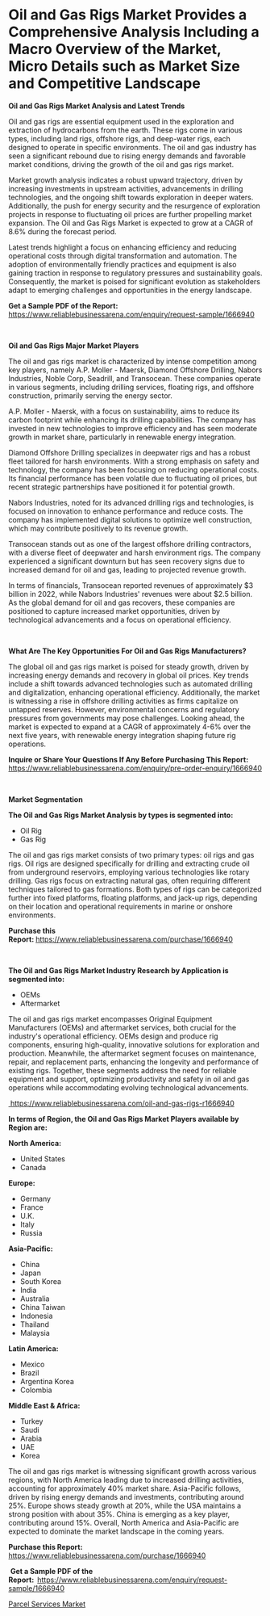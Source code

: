 <p><h1>Oil and Gas Rigs Market Provides a Comprehensive Analysis Including a Macro Overview of the Market, Micro Details such as Market Size and Competitive Landscape</h1></p><p><strong>Oil and Gas Rigs Market Analysis and Latest Trends</strong></p>
<p><p>Oil and gas rigs are essential equipment used in the exploration and extraction of hydrocarbons from the earth. These rigs come in various types, including land rigs, offshore rigs, and deep-water rigs, each designed to operate in specific environments. The oil and gas industry has seen a significant rebound due to rising energy demands and favorable market conditions, driving the growth of the oil and gas rigs market.</p><p>Market growth analysis indicates a robust upward trajectory, driven by increasing investments in upstream activities, advancements in drilling technologies, and the ongoing shift towards exploration in deeper waters. Additionally, the push for energy security and the resurgence of exploration projects in response to fluctuating oil prices are further propelling market expansion. The Oil and Gas Rigs Market is expected to grow at a CAGR of 8.6% during the forecast period.</p><p>Latest trends highlight a focus on enhancing efficiency and reducing operational costs through digital transformation and automation. The adoption of environmentally friendly practices and equipment is also gaining traction in response to regulatory pressures and sustainability goals. Consequently, the market is poised for significant evolution as stakeholders adapt to emerging challenges and opportunities in the energy landscape.</p></p>
<p><strong>Get a Sample PDF of the Report:&nbsp;</strong> <a href="https://www.reliablebusinessarena.com/enquiry/request-sample/1666940?utm_campaign=2004&utm_medium=2&utm_source=Github&utm_content=ia&utm_term=06032025&utm_id=oil-and-gas-rigs">https://www.reliablebusinessarena.com/enquiry/request-sample/1666940</a></p>
<p>&nbsp;</p>
<p><strong>Oil and Gas Rigs Major Market Players</strong></p>
<p><p>The oil and gas rigs market is characterized by intense competition among key players, namely A.P. Moller - Maersk, Diamond Offshore Drilling, Nabors Industries, Noble Corp, Seadrill, and Transocean. These companies operate in various segments, including drilling services, floating rigs, and offshore construction, primarily serving the energy sector.</p><p>A.P. Moller - Maersk, with a focus on sustainability, aims to reduce its carbon footprint while enhancing its drilling capabilities. The company has invested in new technologies to improve efficiency and has seen moderate growth in market share, particularly in renewable energy integration.</p><p>Diamond Offshore Drilling specializes in deepwater rigs and has a robust fleet tailored for harsh environments. With a strong emphasis on safety and technology, the company has been focusing on reducing operational costs. Its financial performance has been volatile due to fluctuating oil prices, but recent strategic partnerships have positioned it for potential growth.</p><p>Nabors Industries, noted for its advanced drilling rigs and technologies, is focused on innovation to enhance performance and reduce costs. The company has implemented digital solutions to optimize well construction, which may contribute positively to its revenue growth.</p><p>Transocean stands out as one of the largest offshore drilling contractors, with a diverse fleet of deepwater and harsh environment rigs. The company experienced a significant downturn but has seen recovery signs due to increased demand for oil and gas, leading to projected revenue growth.</p><p>In terms of financials, Transocean reported revenues of approximately $3 billion in 2022, while Nabors Industries' revenues were about $2.5 billion. As the global demand for oil and gas recovers, these companies are positioned to capture increased market opportunities, driven by technological advancements and a focus on operational efficiency.</p></p>
<p>&nbsp;</p>
<p><strong>What Are The Key Opportunities For Oil and Gas Rigs Manufacturers?</strong></p>
<p><p>The global oil and gas rigs market is poised for steady growth, driven by increasing energy demands and recovery in global oil prices. Key trends include a shift towards advanced technologies such as automated drilling and digitalization, enhancing operational efficiency. Additionally, the market is witnessing a rise in offshore drilling activities as firms capitalize on untapped reserves. However, environmental concerns and regulatory pressures from governments may pose challenges. Looking ahead, the market is expected to expand at a CAGR of approximately 4-6% over the next five years, with renewable energy integration shaping future rig operations.</p></p>
<p><strong>Inquire or Share Your Questions If Any Before Purchasing This Report:</strong> <a href="https://www.reliablebusinessarena.com/enquiry/pre-order-enquiry/1666940?utm_campaign=2004&utm_medium=2&utm_source=Github&utm_content=ia&utm_term=06032025&utm_id=oil-and-gas-rigs">https://www.reliablebusinessarena.com/enquiry/pre-order-enquiry/1666940</a></p>
<p>&nbsp;</p>
<p><strong>Market Segmentation</strong></p>
<p><strong>The Oil and Gas Rigs Market Analysis by types is segmented into:</strong></p>
<p><ul><li>Oil Rig</li><li>Gas Rig</li></ul></p>
<p><p>The oil and gas rigs market consists of two primary types: oil rigs and gas rigs. Oil rigs are designed specifically for drilling and extracting crude oil from underground reservoirs, employing various technologies like rotary drilling. Gas rigs focus on extracting natural gas, often requiring different techniques tailored to gas formations. Both types of rigs can be categorized further into fixed platforms, floating platforms, and jack-up rigs, depending on their location and operational requirements in marine or onshore environments.</p></p>
<p><strong>Purchase this Report:&nbsp;</strong><a href="https://www.reliablebusinessarena.com/purchase/1666940?utm_campaign=2004&utm_medium=2&utm_source=Github&utm_content=ia&utm_term=06032025&utm_id=oil-and-gas-rigs">https://www.reliablebusinessarena.com/purchase/1666940</a></p>
<p>&nbsp;</p>
<p><strong>The Oil and Gas Rigs Market Industry Research by Application is segmented into:</strong></p>
<p><ul><li>OEMs</li><li>Aftermarket</li></ul></p>
<p><p>The oil and gas rigs market encompasses Original Equipment Manufacturers (OEMs) and aftermarket services, both crucial for the industry's operational efficiency. OEMs design and produce rig components, ensuring high-quality, innovative solutions for exploration and production. Meanwhile, the aftermarket segment focuses on maintenance, repair, and replacement parts, enhancing the longevity and performance of existing rigs. Together, these segments address the need for reliable equipment and support, optimizing productivity and safety in oil and gas operations while accommodating evolving technological advancements.</p></p>
<p><a href="https://www.reliablebusinessarena.com/oil-and-gas-rigs-r1666940?utm_campaign=2004&utm_medium=2&utm_source=Github&utm_content=ia&utm_term=06032025&utm_id=oil-and-gas-rigs">&nbsp;https://www.reliablebusinessarena.com/oil-and-gas-rigs-r1666940</a></p>
<p><strong>In terms of Region, the Oil and Gas Rigs Market Players available by Region are:</strong></p>
<p>
    <p> <strong> North America: </strong>
        <ul>
            <li>United States</li>
            <li>Canada</li>
        </ul>
        </p> 
    <p> <strong> Europe: </strong>
        <ul>
            <li>Germany</li>
            <li>France</li>
            <li>U.K.</li>
            <li>Italy</li>
            <li>Russia</li>
        </ul>
        </p> 
    <p> <strong> Asia-Pacific: </strong>
        <ul>
            <li>China</li>
            <li>Japan</li>
            <li>South Korea</li>
            <li>India</li>
            <li>Australia</li>
            <li>China Taiwan</li>
            <li>Indonesia</li>
            <li>Thailand</li>
            <li>Malaysia</li>
        </ul>
        </p> 
    <p> <strong> Latin America: </strong>
        <ul>
            <li>Mexico</li>
            <li>Brazil</li>
            <li>Argentina Korea</li>
            <li>Colombia</li>
        </ul>
        </p> 
    <p> <strong> Middle East & Africa: </strong>
        <ul>
            <li>Turkey</li>
            <li>Saudi</li>
            <li>Arabia</li>
            <li>UAE</li>
            <li>Korea</li>
        </ul>
    </p>
    </p>
<p><p>The oil and gas rigs market is witnessing significant growth across various regions, with North America leading due to increased drilling activities, accounting for approximately 40% market share. Asia-Pacific follows, driven by rising energy demands and investments, contributing around 25%. Europe shows steady growth at 20%, while the USA maintains a strong position with about 35%. China is emerging as a key player, contributing around 15%. Overall, North America and Asia-Pacific are expected to dominate the market landscape in the coming years.</p></p>
<p><strong>Purchase this Report: </strong><a href="https://www.reliablebusinessarena.com/purchase/1666940?utm_campaign=2004&utm_medium=2&utm_source=Github&utm_content=ia&utm_term=06032025&utm_id=oil-and-gas-rigs">https://www.reliablebusinessarena.com/purchase/1666940</a></p>
<p>&nbsp;<strong>Get a Sample PDF of the Report:&nbsp;&nbsp;</strong><a href="https://www.reliablebusinessarena.com/enquiry/request-sample/1666940?utm_campaign=2004&utm_medium=2&utm_source=Github&utm_content=ia&utm_term=06032025&utm_id=oil-and-gas-rigs">https://www.reliablebusinessarena.com/enquiry/request-sample/1666940</a></p>
<p><strong></strong></p>
<p><p><a href="https://github.com/globismark/Market-Research-Report-List-6/blob/main/parcel-services-market.md?utm_campaign=2004&utm_medium=2&utm_source=Github&utm_content=ia&utm_term=06032025&utm_id=oil-and-gas-rigs">Parcel Services Market</a></p></p>